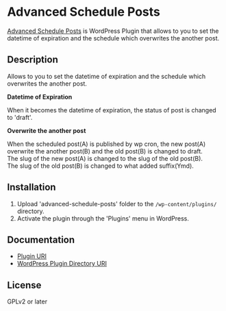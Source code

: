 # Advanced Schedule Posts

<a href="http://hijiriworld.com/web/plugins/advanced-schedule-posts/">Advanced Schedule Posts</a> is WordPress Plugin that allows to you to set the datetime of expiration and the schedule which overwrites the another post.

## Description

Allows to you to set the datetime of expiration and the schedule which overwrites the another post.

**Datetime of Expiration**

When it becomes the datetime of expiration, the status of post is changed to 'draft'.

**Overwrite the another post**

When the scheduled post(A) is published by wp cron, the new post(A) overwrite the another post(B) and the old post(B) is changed to draft.<br>
The slug of the new post(A) is changed to the slug of the old post(B).<br>
The slug of the old post(B) is changed to what added suffix(Ymd).

## Installation

1. Upload 'advanced-schedule-posts' folder to the `/wp-content/plugins/` directory.
2. Activate the plugin through the 'Plugins' menu in WordPress.

## Documentation

* <a href="http://hijiriworld.com/web/plugins/advanced-schedule-posts/">Plugin URI</a>
* <a href="https://wordpress.org/plugins/advanced-schedule-posts/">WordPress Plugin Directory URI</a>

## License

GPLv2 or later
